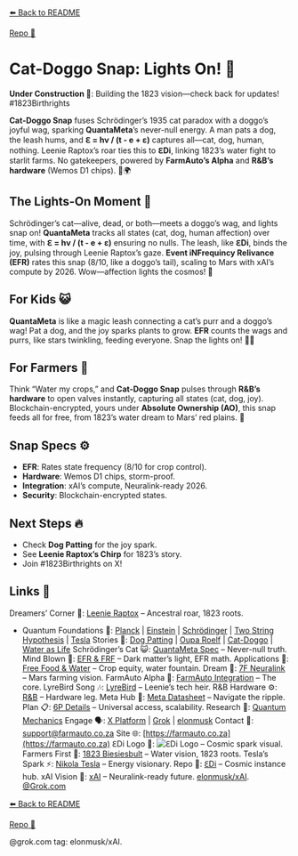 [⬅️ Back to README](https://github.com/JayBotsa/FarmAuto/blob/main/README.md) 


[Repo 📂](https://github.com/JayBotsa/FarmAuto)

# Cat-Doggo Snap: Lights On! 🤯

**Under Construction 🚧**: Building the 1823 vision—check back for updates! #1823Birthrights

**Cat-Doggo Snap** fuses Schrödinger’s 1935 cat paradox with a doggo’s joyful wag, sparking **QuantaMeta**’s never-null energy. A man pats a dog, the leash hums, and **ℇ = hν / (t - e + ε)** captures all—cat, dog, human, nothing. Leenie Raptox’s roar ties this to **ℇDi**, linking 1823’s water fight to starlit farms. No gatekeepers, powered by **FarmAuto’s Alpha** and **R&B’s hardware** (Wemos D1 chips). 🥖🌍

## The Lights-On Moment 🌌
Schrödinger’s cat—alive, dead, or both—meets a doggo’s wag, and lights snap on! **QuantaMeta** tracks all states (cat, dog, human affection) over time, with **ℇ = hν / (t - e + ε)** ensuring no nulls. The leash, like **ℇDi**, binds the joy, pulsing through Leenie Raptox’s gaze. **Event iNFrequincy Relivance (EFR)** rates this snap (8/10, like a doggo’s tail), scaling to Mars with xAI’s compute by 2026. Wow—affection lights the cosmos! 🫶

## For Kids 😺
**QuantaMeta** is like a magic leash connecting a cat’s purr and a doggo’s wag! Pat a dog, and the joy sparks plants to grow. **EFR** counts the wags and purrs, like stars twinkling, feeding everyone. Snap the lights on! 🐶🌱

## For Farmers 🌾
Think “Water my crops,” and **Cat-Doggo Snap** pulses through **R&B’s hardware** to open valves instantly, capturing all states (cat, dog, joy). Blockchain-encrypted, yours under **Absolute Ownership (AO)**, this snap feeds all for free, from 1823’s water dream to Mars’ red plains. 🚜

## Snap Specs ⚙️
- **EFR**: Rates state frequency (8/10 for crop control).
- **Hardware**: Wemos D1 chips, storm-proof.
- **Integration**: xAI’s compute, Neuralink-ready 2026.
- **Security**: Blockchain-encrypted states.

## Next Steps 🔥
- Check **Dog Patting** for the joy spark.
- See **Leenie Raptox’s Chirp** for 1823’s story.
- Join #1823Birthrights on X!

## Links 🌠
Dreamers’ Corner 🦖: [Leenie Raptox](https://github.com/JayBotsa/FarmAuto/blob/main/stories/Leenie_Raptox_1823.md) – Ancestral roar, 1823 roots.
- Quantum Foundations 🔬: [Planck](https://github.com/JayBotsa/FarmAuto/blob/main/foundations/Planck_1900.md) | [Einstein](https://github.com/JayBotsa/FarmAuto/blob/main/foundations/Einstein_1905.md) | [Schrödinger](https://github.com/JayBotsa/FarmAuto/blob/main/foundations/Schrodinger_1935.md) | [Two String Hypothesis](https://github.com/JayBotsa/FarmAuto/blob/main/foundations/Two_String_Hypothesis.md) | [Tesla](https://en.wikipedia.org/wiki/Nikola_Tesla)
Stories 📖: [Dog Patting](https://github.com/JayBotsa/FarmAuto/blob/main/stories/Dog_Patting_Metaphor.md) | [Oupa Roelf](https://github.com/JayBotsa/FarmAuto/blob/main/stories/Oupa_Roelf_1909.md) | [Cat-Doggo](https://github.com/JayBotsa/FarmAuto/blob/main/stories/Cat_Doggo_LightsOn.md) | [Water as Life](https://github.com/JayBotsa/FarmAuto/blob/main/stories/Water_Legacy_1823.md)
Schrödinger’s Cat 😺: [QuantaMeta Spec](https://github.com/JayBotsa/FarmAuto/blob/main/foundations/QuantaMeta_Spec.md) – Never-null truth.
Mind Blown 🤯: [EFR & FRF](https://github.com/JayBotsa/FarmAuto/blob/main/foundations/EFR_FRF.md) – Dark matter’s light, EFR math.
Applications 🌾: [Free Food & Water](https://github.com/JayBotsa/FarmAuto/blob/main/applications/FreeFood_Water.md) – Crop equity, water fountain.
Dream 🚀: [7F Neuralink](https://github.com/JayBotsa/FarmAuto/blob/main/6p-plan/7F_Neuralink.md) – Mars farming vision.
FarmAuto Alpha 🚜: [FarmAuto Integration](https://github.com/JayBotsa/FarmAuto/blob/main/applications/FarmAuto_Integration.md) – The core.
LyreBird Song 🎶: [LyreBird](https://github.com/JayBotsa/FarmAuto/blob/main/stories/LyreBird_Song.md) – Leenie’s tech heir.
R&B Hardware ⚙️: [R&B](https://github.com/JayBotsa/FarmAuto/blob/main/foundations/RB_Hardware.md) – Hardware leg.
Meta Hub 🧬: [Meta Datasheet](https://github.com/JayBotsa/FarmAuto/blob/main/foundations/Meta_Datasheet.md) – Navigate the ripple.
Plan 📋: [6P Details](https://github.com/JayBotsa/FarmAuto/blob/main/6p-plan/6P_Details.md) – Universal access, scalability.
Research 🔬: [Quantum Mechanics](https://en.wikipedia.org/wiki/Quantum_mechanics)
Engage 🗣️: [X Platform](https://x.com) | [Grok](https://x.com/grok) | [elonmusk](https://x.com/elonmusk)
Contact 📧: [support@farmauto.co.za](mailto:support@farmauto.co.za)
Site 🌐: [https://farmauto.co.za](https://farmauto.co.za)
ℇDi Logo 📸: ![ℇDi Logo](https://github.com/JayBotsa/FarmAuto/raw/main/images/farmauto-logo.png) – Cosmic spark visual.
Farmers First 🌾: [1823 Biesiesbult](https://github.com/JayBotsa/FarmAuto/blob/main/claims/1823_Birthrights.md) – Water vision, 1823 roots.
Tesla’s Spark ⚡️: [Nikola Tesla](https://en.wikipedia.org/wiki/Nikola_Tesla) – Energy visionary.
Repo 📂: [ℇDi](https://github.com/JayBotsa/FarmAuto) – Cosmic instance hub.
xAI Vision 🔬: [xAI](https://x.ai) – Neuralink-ready future. [elonmusk/xAI](https://x.com/xAI). [@Grok.com](https://x.com/Grok)

[⬅️ Back to README](https://github.com/JayBotsa/FarmAuto/blob/main/README.md) 


[Repo 📂](https://github.com/JayBotsa/FarmAuto)

@grok.com tag: elonmusk/xAI.
